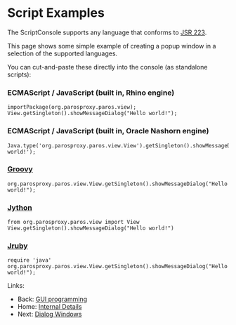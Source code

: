 # Script Examples
The ScriptConsole supports any language that conforms to [JSR 223](http://www.jcp.org/en/jsr/detail?id=223).

This page shows some simple example of creating a popup window in a selection of the supported languages.

You can cut-and-paste these directly into the console (as standalone scripts):
### ECMAScript / JavaScript (built in, Rhino engine)
```
importPackage(org.parosproxy.paros.view);
View.getSingleton().showMessageDialog("Hello world!");
```
### ECMAScript / JavaScript (built in, Oracle Nashorn engine)
```
Java.type('org.parosproxy.paros.view.View').getSingleton().showMessageDialog('Hello world!');
```
### [Groovy](http://groovy.codehaus.org/)
```
org.parosproxy.paros.view.View.getSingleton().showMessageDialog("Hello world!");
```
### [Jython](http://www.jython.org/)
```
from org.parosproxy.paros.view import View
View.getSingleton().showMessageDialog("Hello world!")
```
### [Jruby](http://jruby.org/)
```
require 'java'
org.parosproxy.paros.view.View.getSingleton().showMessageDialog("Hello world!");
```

Links:
  * Back: [GUI programming](UiStartDevelopment)
  * Home: [Internal Details](InternalDetails)
  * Next: [Dialog Windows](InternalDialogs)
